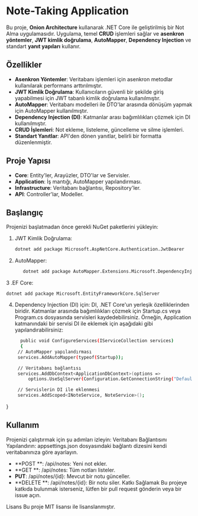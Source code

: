 # Note-Taking Application

Bu proje, **Onion Architecture** kullanarak .NET Core ile geliştirilmiş bir Not Alma uygulamasıdır. Uygulama, temel **CRUD** işlemleri sağlar ve **asenkron yöntemler**, **JWT kimlik doğrulama**, **AutoMapper**, **Dependency Injection** ve standart **yanıt yapıları** kullanır.

## Özellikler

- **Asenkron Yöntemler**: Veritabanı işlemleri için asenkron metodlar kullanılarak performans arttırılmıştır.
- **JWT Kimlik Doğrulama**: Kullanıcıların güvenli bir şekilde giriş yapabilmesi için JWT tabanlı kimlik doğrulama kullanılmıştır.
- **AutoMapper**: Veritabanı modelleri ile DTO'lar arasında dönüşüm yapmak için AutoMapper kullanılmıştır.
- **Dependency Injection (DI)**: Katmanlar arası bağımlılıkları çözmek için DI kullanılmıştır.
- **CRUD İşlemleri**: Not ekleme, listeleme, güncelleme ve silme işlemleri.
- **Standart Yanıtlar**: API'den dönen yanıtlar, belirli bir formatta düzenlenmiştir.

## Proje Yapısı

- **Core**: Entity'ler, Arayüzler, DTO'lar ve Servisler.
- **Application**: İş mantığı, AutoMapper yapılandırması.
- **Infrastructure**: Veritabanı bağlantısı, Repository'ler.
- **API**: Controller'lar, Modeller.

## Başlangıç

Projenizi başlatmadan önce gerekli NuGet paketlerini yükleyin:

1. JWT Kimlik Doğrulama:
   ```bash
   dotnet add package Microsoft.AspNetCore.Authentication.JwtBearer
2. AutoMapper:
   ```bash
      dotnet add package AutoMapper.Extensions.Microsoft.DependencyInjection
3 .EF Core:

    dotnet add package Microsoft.EntityFrameworkCore.SqlServer
4. Dependency Injection (DI) için:
DI, .NET Core'un yerleşik özelliklerinden biridir. Katmanlar arasında bağımlılıkları çözmek için Startup.cs veya Program.cs dosyasında servisleri kaydedebilirsiniz.
Örneğin, Application katmanındaki bir servisi DI ile eklemek için aşağıdaki gibi yapılandırabilirsiniz:
   ```bash
     public void ConfigureServices(IServiceCollection services)
     {
    // AutoMapper yapılandırması
    services.AddAutoMapper(typeof(Startup));

    // Veritabanı bağlantısı
    services.AddDbContext<ApplicationDbContext>(options =>
        options.UseSqlServer(Configuration.GetConnectionString("DefaultConnection")));

    // Servislerin DI ile eklenmesi
    services.AddScoped<INoteService, NoteService>();
}

## Kullanım
Projenizi çalıştırmak için şu adımları izleyin:
Veritabanı Bağlantısını Yapılandırın: appsettings.json dosyasındaki bağlantı dizesini kendi veritabanınıza göre ayarlayın.


- **POST **: /api/notes: Yeni not ekler.
- **GET **: /api/notes: Tüm notları listeler.
- **PUT**:  /api/notes/{id}: Mevcut bir notu günceller.
- **DELETE **: /api/notes/{id}: Bir notu siler.
Katkı Sağlamak
Bu projeye katkıda bulunmak isterseniz, lütfen bir pull request gönderin veya bir issue açın.

Lisans
Bu proje MIT lisansı ile lisanslanmıştır.






